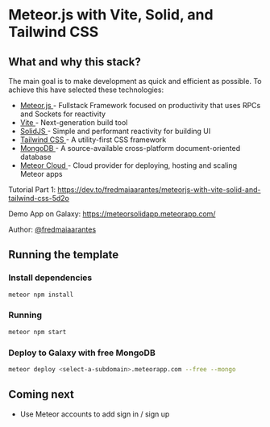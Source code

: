 # Meteor.js with Vite, Solid, and Tailwind CSS

## What and why this stack?
The main goal is to make development as quick and efficient as possible. To achieve this have selected these technologies:

-   [Meteor.js ](https://meteor.com/)- Fullstack Framework focused on productivity that uses RPCs and Sockets for reactivity
-   [Vite ](https://vitejs.dev)- Next-generation build tool
-   [SolidJS ](https://www.solidjs.com/)- Simple and performant reactivity for building UI
-   [Tailwind CSS ](https://tailwindcss.com/)- A utility-first CSS framework
-   [MongoDB ](https://www.mongodb.com/)- A source-available cross-platform document-oriented database
-   [Meteor Cloud ](https://meteor.com/cloud)- Cloud provider for deploying, hosting and scaling Meteor apps

Tutorial Part 1: https://dev.to/fredmaiaarantes/meteorjs-with-vite-solid-and-tailwind-css-5d2o

Demo App on Galaxy: https://meteorsolidapp.meteorapp.com/

Author: [@fredmaiaarantes](https://twitter.com/fredmaiaarantes)

## Running the template

### Install dependencies

```bash
meteor npm install
```

### Running

```bash
meteor npm start
```

### Deploy to Galaxy with free MongoDB
```bash
meteor deploy <select-a-subdomain>.meteorapp.com --free --mongo
```

## Coming next

- Use Meteor accounts to add sign in / sign up 
